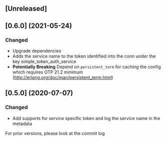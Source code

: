 ## [Unreleased]

## [0.6.0] (2021-05-24)
### Changed
 * Upgrade dependencies
 * Adds the service name to the token identified into the conn under the key simple_token_auth_service
 * **Potentially Breaking** Depend on `persistent_term` for caching the config which requires OTP 21.2 minimum (http://erlang.org/doc/man/persistent_term.html)

## [0.5.0] (2020-07-07)
### Changed
 * Add supports for service specific token and log the service name in the metadata

For prior versions, please look at the commit log